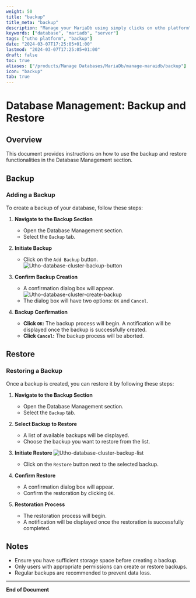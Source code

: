 ```yaml
---
weight: 50
title: "backup"
title_meta: "backup"
description: "Manage your MariaDb using simply clicks on utho platform"
keywords: ["database", "mariadb", "server"]
tags: ["utho platform", "backup"]
date: "2024-03-07T17:25:05+01:00"
lastmod: "2024-03-07T17:25:05+01:00"
draft: false
toc: true
aliases: ["/products/Manage Databases/MariaDb/manage-maraidb/backup"]
icon: "backup"
tab: true
---
```


# Database Management: Backup and Restore

## Overview

This document provides instructions on how to use the backup and restore functionalities in the Database Management section.

## Backup

### Adding a Backup

To create a backup of your database, follow these steps:

1. **Navigate to the Backup Section**

   - Open the Database Management section.
   - Select the `Backup` tab.

2. **Initiate Backup**

   - Click on the `Add Backup` button.
     ![Utho-database-cluster-backup-button](image/Utho-database-cluster-backup-button.png)

3. **Confirm Backup Creation**

   - A confirmation dialog box will appear.
     ![Utho-database-cluster-create-backup](image/Utho-database-cluster-create-backup.png)
   - The dialog box will have two options: `OK` and `Cancel`.

4. **Backup Confirmation**
   - **Click `OK`:** The backup process will begin. A notification will be displayed once the backup is successfully created.
   - **Click `Cancel`:** The backup process will be aborted.

## Restore

### Restoring a Backup

Once a backup is created, you can restore it by following these steps:

1. **Navigate to the Backup Section**

   - Open the Database Management section.
   - Select the `Backup` tab.

2. **Select Backup to Restore**

   - A list of available backups will be displayed.
   - Choose the backup you want to restore from the list.

3. **Initiate Restore**
   ![Utho-database-cluster-backup-list](image/Utho-database-cluster-backup-list.png)

   - Click on the `Restore` button next to the selected backup.

4. **Confirm Restore**

   - A confirmation dialog box will appear.
   - Confirm the restoration by clicking `OK`.

5. **Restoration Process**
   - The restoration process will begin.
   - A notification will be displayed once the restoration is successfully completed.

## Notes

- Ensure you have sufficient storage space before creating a backup.
- Only users with appropriate permissions can create or restore backups.
- Regular backups are recommended to prevent data loss.

<!-- ## Troubleshooting

- If you encounter any issues during the backup or restore process, check the system logs for more details.
- For further assistance, contact the IT support team. -->

---

**End of Document**
